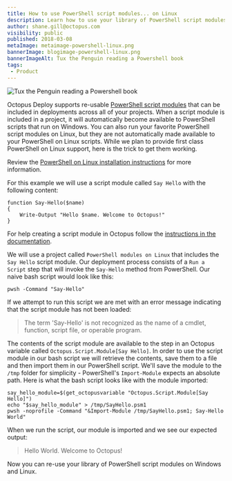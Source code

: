 ```yaml
---
title: How to use PowerShell script modules... on Linux
description: Learn how to use your library of PowerShell script modules on Linux
author: shane.gill@octopus.com
visibility: public
published: 2018-03-08
metaImage: metaimage-powershell-linux.png
bannerImage: blogimage-powershell-linux.png
bannerImageAlt: Tux the Penguin reading a Powershell book
tags:
 - Product
---
```


![Tux the Penguin reading a Powershell book](blogimage-powershell-linux.png)

Octopus Deploy supports re-usable [PowerShell script modules](https://octopus.com/docs/deployments/custom-scripts/script-modules) that can be included in deployments across all of your projects.  When a script module is included in a project, it will automatically become available to PowerShell scripts that run on Windows. You can also run your favorite PowerShell script modules on Linux, but they are not automatically made available to your PowerShell on Linux scripts. While we plan to provide first class PowerShell on Linux support, here is the trick to get them working.

Review the [PowerShell on Linux installation instructions](https://github.com/PowerShell/PowerShell/blob/master/docs/installation/linux.md) for more information.

For this example we will use a script module called `Say Hello` with the following content:

```
function Say-Hello($name)
{
    Write-Output "Hello $name. Welcome to Octopus!"
}
```

For help creating a script module in Octopus follow the [instructions in the documentation](https://octopus.com/docs/deployments/custom-scripts/script-modules).

We will use a project called `PowerShell modules on Linux` that includes the `Say Hello` script module. Our deployment process consists of a `Run a Script` step that will invoke the `Say-Hello` method from PowerShell. Our naive bash script would look like this:

```
pwsh -Command "Say-Hello"
```

If we attempt to run this script we are met with an error message indicating that the script module has not been loaded:

> The term 'Say-Hello' is not recognized as the name of a cmdlet, function, script file, or operable program.

The contents of the script module are available to the step in an Octopus variable called `Octopus.Script.Module[Say Hello]`. In order to use the script module in our bash script we will retrieve the contents, save them to a file and then import them in our PowerShell script. We'll save the module to the `/tmp` folder for simplicity - PowerShell's `Import-Module` expects an absolute path. Here is what the bash script looks like with the module imported:

```
say_hello_module=$(get_octopusvariable "Octopus.Script.Module[Say Hello]")
echo "$say_hello_module" > /tmp/SayHello.psm1
pwsh -noprofile -Command "&Import-Module /tmp/SayHello.psm1; Say-Hello World"
```

When we run the script, our module is imported and we see our expected output:

> Hello World. Welcome to Octopus!

Now you can re-use your library of PowerShell script modules on Windows and Linux.